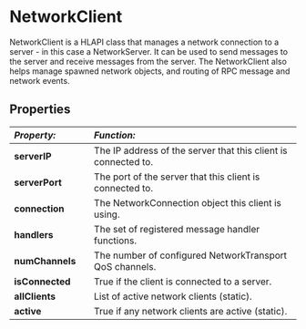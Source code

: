 NetworkClient 
==============

NetworkClient is a HLAPI class that manages a network connection to a server - in this case a NetworkServer. It can be used to send messages to the server and receive messages from the server. The NetworkClient also helps manage spawned network objects, and routing of RPC message and network events.



Properties
----------

|**_Property:_** ||**_Function:_** |
|:---|:---|:---|
|__serverIP__ ||The IP address of the server that this client is connected to.|
|__serverPort__ ||The port of the server that this client is connected to.|
|__connection__ ||The NetworkConnection object this client is using.|
|__handlers__ ||The set of registered message handler functions.|
|__numChannels__ ||The number of configured NetworkTransport QoS channels.|
|__isConnected__ ||True if the client is connected to a server.|
|__allClients__ ||List of active network clients (static).|
|__active__ ||True if any network clients are active (static).|
